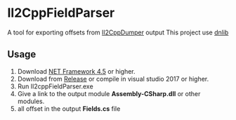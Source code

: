 # Il2CppFieldParser
A tool for exporting offsets from [Il2CppDumper](https://github.com/Perfare/Il2CppDumper) output
This project use [dnlib]("https://github.com/0xd4d/dnlib")

## **Usage**
1. Download [NET Framework 4.5](https://dotnet.microsoft.com/en-us/download/dotnet-framework/thank-you/net45-web-installer) or higher.
2. Download from [Release](https://github.com/Dae-Moon/Il2CppFieldParser/releases) or compile in visual studio 2017 or higher.
3. Run Il2cppFieldParser.exe
4. Give a link to the output module **Assembly-CSharp.dll** or other modules.
5. all offset in the output **Fields.cs** file
